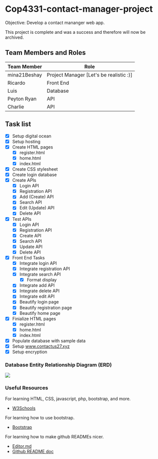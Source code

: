 # Cop4331-contact-manager-project

Objective: Develop a contact mananger web app.

This project is complete and was a success and therefore will now be archived.

## Team Members and Roles
| Team Member  | Role |
| ------------- | ------------- |
| mina21Beshay  | Project Manager [Let's be realistic :)] |
| Ricardo  | Front End  |
| Luis  | Database  |
| Peyton Ryan  | API  |
| Charlie  | API  |

## Task list

- [x] Setup digital ocean
- [x] Setup hosting
- [x] Create HTML pages
	- [x] register.html
	- [x] home.html
	- [x] index.html
- [x] Create CSS stylesheet
- [x] Create login database
- [X] Create APIs
	- [X] Login API
	- [X] Registration API
	- [X] Add (Create) API
	- [X] Search API
	- [X] Edit (Update) API
	- [X] Delete API
- [X] Test APIs
	- [X] Login API
	- [X] Registration API
	- [X] Create API
	- [X] Search API
	- [X] Update API
	- [X] Delete API
- [X] Front End Tasks
	- [X] Integrate login API
	- [X] Integrate registration API
	- [X] Integrate search API
		- [X] Format display
	- [X] Integrate add API
	- [X] Integrate delete API
	- [X] Integrate edit API
	- [X] Beautify login page
	- [X] Beautify registration page
	- [X] Beautify home page
- [X] Finialize HTML pages
	- [X] register.html
	- [X] home.html
	- [X] index.html
- [X] Populate database with sample data
- [X] Setup www.contactus27.xyz
- [X] Setup encryption

### Database Entity Relationship Diagram (ERD)
![](https://github.com/mina21Beshay/Cop4331-contact-manager-project/blob/main/images/ERD_Type.png?raw=true)

### Useful Resources

For learning HTML, CSS, javascript, php, bootstrap, and more.
- [W3Schools](https://www.w3schools.com/)

For learning how to use bootstrap.
- [Bootstrap](https://getbootstrap.com/docs/5.0/getting-started/introduction/)

For learning how to make github READMEs nicer.
- [Editor.md](https://pandao.github.io/editor.md/en.html)
- [Github README doc](https://docs.github.com/en/github/writing-on-github/getting-started-with-writing-and-formatting-on-github/basic-writing-and-formatting-syntax)
